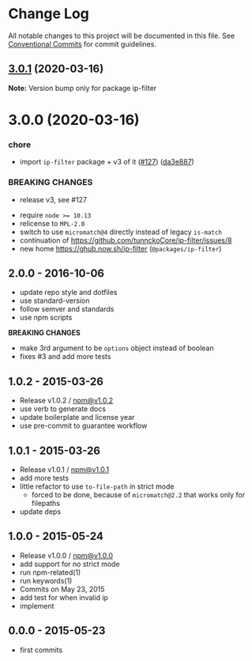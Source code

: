 # Change Log

All notable changes to this project will be documented in this file.
See [Conventional Commits](https://conventionalcommits.org) for commit guidelines.

## [3.0.1](https://github.com/tunnckoCore/opensource/compare/ip-filter@3.0.0...ip-filter@3.0.1) (2020-03-16)

**Note:** Version bump only for package ip-filter





# 3.0.0 (2020-03-16)


### chore

* import `ip-filter` package + v3 of it ([#127](https://github.com/tunnckoCore/opensource/issues/127)) ([da3e887](https://github.com/tunnckoCore/opensource/commit/da3e887af6242ab4180d985cad69f506463baf21))


### BREAKING CHANGES

* release v3, see #127 

- require `node >= 10.13`
- relicense to `MPL-2.0`
- switch to use `micromatch@4` directly instead of legacy `is-match`
- continuation of https://github.com/tunnckoCore/ip-filter/issues/8
- new home https://ghub.now.sh/ip-filter (`@packages/ip-filter`)







## 2.0.0 - 2016-10-06

- update repo style and dotfiles
- use standard-version
- follow semver and standards
- use npm scripts

**BREAKING CHANGES**

- make 3rd argument to be `options` object instead of boolean
- fixes #3 and add more tests

## 1.0.2 - 2015-03-26
- Release v1.0.2 / npm@v1.0.2
- use verb to generate docs
- update boilerplate and license year
- use pre-commit to guarantee workflow

## 1.0.1 - 2015-03-26
- Release v1.0.1 / npm@v1.0.1
- add more tests
- little refactor to use `to-file-path` in strict mode
  + forced to be done, because of `micromatch@2.2` that works only for filepaths
- update deps

## 1.0.0 - 2015-05-24
- Release v1.0.0 / npm@v1.0.0
- add support for no strict mode
- run npm-related(1)
- run keywords(1)
- Commits on May 23, 2015
- add test for when invalid ip
- implement

## 0.0.0 - 2015-05-23
- first commits
